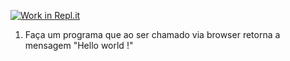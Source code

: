 [![Work in Repl.it](https://classroom.github.com/assets/work-in-replit-14baed9a392b3a25080506f3b7b6d57f295ec2978f6f33ec97e36a161684cbe9.svg)](https://classroom.github.com/online_ide?assignment_repo_id=4197078&assignment_repo_type=AssignmentRepo)
1) Faça um programa que ao ser chamado via browser retorna a mensagem "Hello world !"